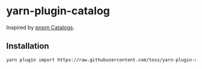# yarn-plugin-catalog

Inspired by [pnpm Catalogs](https://pnpm.io/catalogs).

## Installation

```bash
yarn plugin import https://raw.githubusercontent.com/toss/yarn-plugin-catalog/main/bundles/%40yarnpkg/plugin-catalog.js
```
